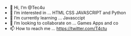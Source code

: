 - 👋 Hi, I’m @Tec4u
- 👀 I’m interested in ... HTML CSS JAVASCRIPT and Python 
- 🌱 I’m currently learning ... Javasccipt 
- 💞️ I’m looking to collaborate on ... Games Apps and co 
- 📫 How to reach me ...
https://twitter.com/T4ctu
<!---
Tec4u/Tec4u is a ✨ special ✨ repository because its `README.md` (this file) appears on your GitHub profile.
You can click the Preview link to take a look at your changes.
--->
